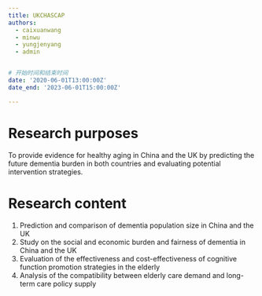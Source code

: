 ```yaml
---
title: UKCHASCAP
authors: 
  - caixuanwang
  - minwu
  - yungjenyang
  - admin


# 开始时间和结束时间
date: '2020-06-01T13:00:00Z'
date_end: '2023-06-01T15:00:00Z'

---
```



# Research purposes
To provide evidence for healthy aging in China and the UK by predicting the future dementia burden in both countries and evaluating potential intervention strategies.
# Research content
1. Prediction and comparison of dementia population size in China and the UK
2. Study on the social and economic burden and fairness of dementia in China and the UK
3. Evaluation of the effectiveness and cost-effectiveness of cognitive function promotion strategies in the elderly
4. Analysis of the compatibility between elderly care demand and long-term care policy supply

